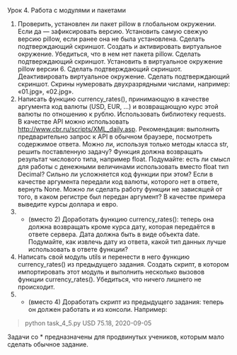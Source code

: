 Урок 4. Работа с модулями и пакетами
1. Проверить, установлен ли пакет pillow в глобальном окружении. Если да — зафиксировать версию. Установить самую свежую версию pillow, если ранее она не была установлена. Сделать подтверждающий скриншот. Создать и активировать виртуальное окружение. Убедиться, что в нем нет пакета pillow. Сделать подтверждающий скриншот. Установить в виртуальное окружение pillow версии 6. Сделать подтверждающий скриншот. Деактивировать виртуальное окружение. Сделать подтверждающий скриншот. Скрины нумеровать двухразрядными числами, например: «01.jpg», «02.jpg».
2. Написать функцию currency_rates(), принимающую в качестве аргумента код валюты (USD, EUR, ...) и возвращающую курс этой валюты по отношению к рублю. Использовать библиотеку requests. В качестве API можно использовать http://www.cbr.ru/scripts/XML_daily.asp. Рекомендация: выполнить предварительно запрос к API в обычном браузере, посмотреть содержимое ответа. Можно ли, используя только методы класса str, решить поставленную задачу? Функция должна возвращать результат числового типа, например float. Подумайте: есть ли смысл для работы с денежными величинами использовать вместо float тип Decimal? Сильно ли усложняется код функции при этом? Если в качестве аргумента передали код валюты, которого нет в ответе, вернуть None. Можно ли сделать работу функции не зависящей от того, в каком регистре был передан аргумент? В качестве примера выведите курсы доллара и евро.
3. * (вместо 2) Доработать функцию currency_rates(): теперь она должна возвращать кроме курса дату, которая передаётся в ответе сервера. Дата должна быть в виде объекта date. Подумайте, как извлечь дату из ответа, какой тип данных лучше использовать в ответе функции?
4. Написать свой модуль utils и перенести в него функцию currency_rates() из предыдущего задания. Создать скрипт, в котором импортировать этот модуль и выполнить несколько вызовов функции currency_rates(). Убедиться, что ничего лишнего не происходит.
5. * (вместо 4) Доработать скрипт из предыдущего задания: теперь он должен работать и из консоли. Например:
> python task_4_5.py USD 75.18, 2020-09-05
> 
Задачи со * предназначены для продвинутых учеников, которым мало сделать обычное задание.
